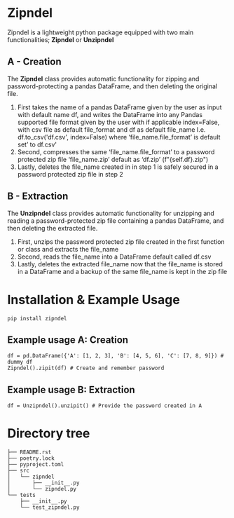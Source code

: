 # Zipndel

Zipndel is a lightweight python package equipped with two main functionalities; **Zipndel** or **Unzipndel**

## A - Creation
The **Zipndel** class provides automatic functionality for zipping and password-protecting a pandas DataFrame, and then deleting the original file.
1. First takes the name of a pandas DataFrame given by the user as input with default name df, and writes the DataFrame into any Pandas supported file format given by the user with if applicable index=False, with csv file as default file_format and df as default file_name I.e. df.to_csv('df.csv', index=False) where ‘file_name.file_format’ is default set’ to df.csv' 
2. Second, compresses the same ‘file_name.file_format’ to a password protected zip file ‘file_name.zip’ default as ‘df.zip’ (f"{self.df}.zip")
3. Lastly, deletes the file_name created in in step 1 is safely secured in a password protected zip file in step 2

## B - Extraction
The **Unzipndel** class provides automatic functionality for unzipping and reading a password-protected zip file containing a pandas DataFrame, and then deleting the extracted file.
1. First, unzips the password protected zip file created in the first function or class and extracts the file_name
2. Second, reads the file_name into a DataFrame default called df.csv
3. Lastly, deletes the extracted file_name now that the file_name is stored in a DataFrame and a backup of the same file_name is kept in the zip file

# Installation & Example Usage
`pip install zipndel`

## Example usage A: Creation
```df = pd.DataFrame({'A': [1, 2, 3], 'B': [4, 5, 6], 'C': [7, 8, 9]}) # dummy df``` <br>
```Zipndel().zipit(df) # Create and remember password```

## Example usage B: Extraction
```df = Unzipndel().unzipit() # Provide the password created in A``` 


# Directory tree
```
├── README.rst
├── poetry.lock
├── pyproject.toml
├── src
│   └── zipndel
│       ├── __init__.py
│       └── zipndel.py
└── tests
    ├── __init__.py
    └── test_zipndel.py
```  
